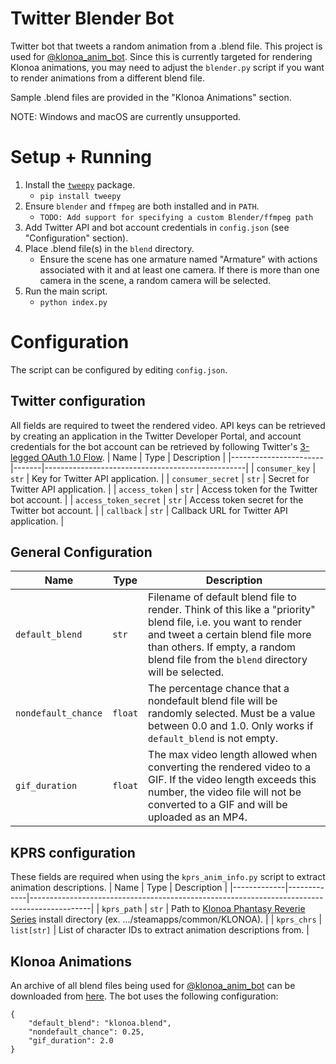 # Twitter Blender Bot
Twitter bot that tweets a random animation from a .blend file. This project is used for [@klonoa_anim_bot](https://twitter.com/klonoa_anim_bot). Since this is currently targeted for rendering Klonoa animations, you may need to adjust the `blender.py` script if you want to render animations from a different blend file. 

Sample .blend files are provided in the "Klonoa Animations" section.

NOTE: Windows and macOS are currently unsupported.

# Setup + Running
1. Install the [`tweepy`](https://pypi.org/project/tweepy/) package.
    * `pip install tweepy`
2. Ensure `blender` and `ffmpeg` are both installed and in `PATH`.
    * `TODO: Add support for specifying a custom Blender/ffmpeg path`
3. Add Twitter API and bot account credentials in `config.json` (see "Configuration" section).
4. Place .blend file(s) in the `blend` directory.
    * Ensure the scene has one armature named "Armature" with actions associated with it and at least one camera. If there is more than one camera in the scene, a random camera will be selected.
5. Run the main script.
    * `python index.py`

# Configuration
The script can be configured by editing `config.json`.

## Twitter configuration
All fields are required to tweet the rendered video. API keys can be retrieved by creating an application in the Twitter Developer Portal, and account credentials for the bot account can be retrieved by following Twitter's [3-legged OAuth 1.0 Flow](https://developer.twitter.com/en/docs/authentication/oauth-1-0a/obtaining-user-access-tokens).
| Name                  | Type  | Description                                      |
|-----------------------|-------|--------------------------------------------------|
| `consumer_key`        | `str` | Key for Twitter API application.                 |
| `consumer_secret`     | `str` | Secret for Twitter API application.              |
| `access_token`        | `str` | Access token for the Twitter bot account.        |
| `access_token_secret` | `str` | Access token secret for the Twitter bot account. |
| `callback`            | `str` | Callback URL for Twitter API application.        |

## General Configuration
| Name                | Type    | Description                                                                                                                                                                              |
|---------------------|---------|------------------------------------------------------------------------------------------------------------------------------------------------------------------------------------------|
| `default_blend`     | `str`   | Filename of default blend file to render. Think of this like a "priority" blend file, i.e. you want to render and tweet a certain blend file more than others. If empty, a random blend file from the `blend` directory will be selected. |
| `nondefault_chance` | `float` | The percentage chance that a nondefault blend file will be randomly selected. Must be a value between 0.0 and 1.0. Only works if `default_blend` is not empty.                           |
| `gif_duration`      | `float` | The max video length allowed when converting the rendered video to a GIF. If the video length exceeds this number, the video file will not be converted to a GIF and will be uploaded as an MP4.                        |

## KPRS configuration
These fields are required when using the `kprs_anim_info.py` script to extract animation descriptions.
| Name        | Type        | Description                                                                                 |
|-------------|-------------|---------------------------------------------------------------------------------------------|
| `kprs_path` | `str`       | Path to [Klonoa Phantasy Reverie Series](https://store.steampowered.com/app/1730680/Klonoa_Phantasy_Reverie_Series) install directory (ex. .../steamapps/common/KLONOA). |
| `kprs_chrs` | `list[str]` | List of character IDs to extract animation descriptions from.                               |

## Klonoa Animations
An archive of all blend files being used for [@klonoa_anim_bot](https://twitter.com/klonoa_anim_bot) can be downloaded from [here](https://files.catbox.moe/gbtx8i.zip). The bot uses the following configuration:
```
{
    "default_blend": "klonoa.blend",
    "nondefault_chance": 0.25,
    "gif_duration": 2.0
}
```